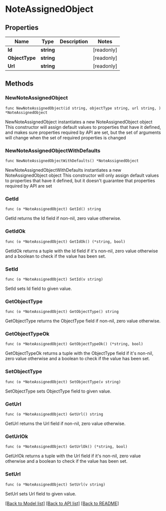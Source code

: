 # NoteAssignedObject

## Properties

Name | Type | Description | Notes
------------ | ------------- | ------------- | -------------
**Id** | **string** |  | [readonly] 
**ObjectType** | **string** |  | [readonly] 
**Url** | **string** |  | [readonly] 

## Methods

### NewNoteAssignedObject

`func NewNoteAssignedObject(id string, objectType string, url string, ) *NoteAssignedObject`

NewNoteAssignedObject instantiates a new NoteAssignedObject object
This constructor will assign default values to properties that have it defined,
and makes sure properties required by API are set, but the set of arguments
will change when the set of required properties is changed

### NewNoteAssignedObjectWithDefaults

`func NewNoteAssignedObjectWithDefaults() *NoteAssignedObject`

NewNoteAssignedObjectWithDefaults instantiates a new NoteAssignedObject object
This constructor will only assign default values to properties that have it defined,
but it doesn't guarantee that properties required by API are set

### GetId

`func (o *NoteAssignedObject) GetId() string`

GetId returns the Id field if non-nil, zero value otherwise.

### GetIdOk

`func (o *NoteAssignedObject) GetIdOk() (*string, bool)`

GetIdOk returns a tuple with the Id field if it's non-nil, zero value otherwise
and a boolean to check if the value has been set.

### SetId

`func (o *NoteAssignedObject) SetId(v string)`

SetId sets Id field to given value.


### GetObjectType

`func (o *NoteAssignedObject) GetObjectType() string`

GetObjectType returns the ObjectType field if non-nil, zero value otherwise.

### GetObjectTypeOk

`func (o *NoteAssignedObject) GetObjectTypeOk() (*string, bool)`

GetObjectTypeOk returns a tuple with the ObjectType field if it's non-nil, zero value otherwise
and a boolean to check if the value has been set.

### SetObjectType

`func (o *NoteAssignedObject) SetObjectType(v string)`

SetObjectType sets ObjectType field to given value.


### GetUrl

`func (o *NoteAssignedObject) GetUrl() string`

GetUrl returns the Url field if non-nil, zero value otherwise.

### GetUrlOk

`func (o *NoteAssignedObject) GetUrlOk() (*string, bool)`

GetUrlOk returns a tuple with the Url field if it's non-nil, zero value otherwise
and a boolean to check if the value has been set.

### SetUrl

`func (o *NoteAssignedObject) SetUrl(v string)`

SetUrl sets Url field to given value.



[[Back to Model list]](../README.md#documentation-for-models) [[Back to API list]](../README.md#documentation-for-api-endpoints) [[Back to README]](../README.md)


